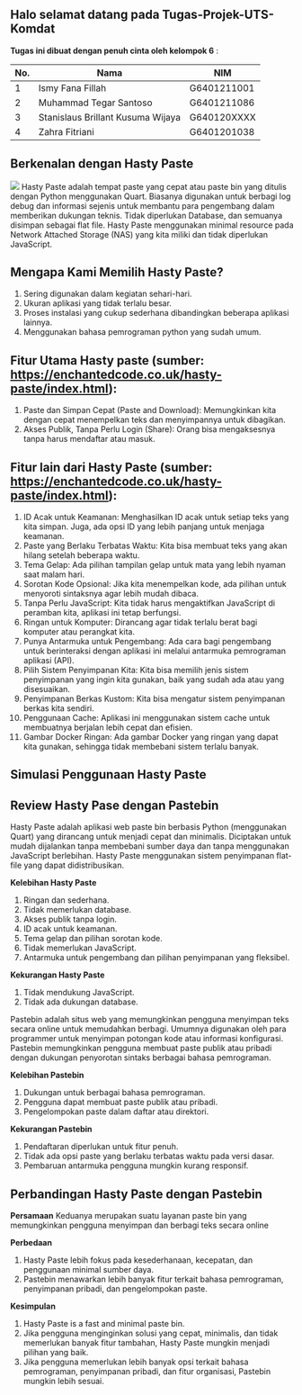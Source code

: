 ## Halo selamat datang pada Tugas-Projek-UTS-Komdat
**Tugas ini dibuat dengan penuh cinta oleh kelompok 6** :

| No. | Nama                               | NIM         |
| --- | ---------------------------------- | ----------- |
| 1   | Ismy Fana Fillah                   | G6401211001 |
| 2   | Muhammad Tegar Santoso             | G6401211086 |
| 3   | Stanislaus Brillant Kusuma Wijaya  | G640120XXXX |
| 4   | Zahra Fitriani                     | G6401201038 |



## Berkenalan dengan Hasty Paste
![](https://enchantedcode.co.uk/hasty-paste/assets/showcase.png)
Hasty Paste adalah tempat paste yang cepat atau paste bin yang ditulis dengan Python menggunakan Quart. Biasanya digunakan untuk berbagi log debug dan informasi sejenis untuk membantu para pengembang dalam memberikan dukungan teknis. Tidak diperlukan Database, dan semuanya disimpan sebagai flat file. Hasty Paste menggunakan minimal resource pada Network Attached Storage (NAS) yang kita miliki dan tidak diperlukan JavaScript.

## Mengapa Kami Memilih Hasty Paste?
1. Sering digunakan dalam kegiatan sehari-hari.
2. Ukuran aplikasi yang tidak terlalu besar.
3. Proses instalasi yang cukup sederhana dibandingkan beberapa aplikasi lainnya.
4. Menggunakan bahasa pemrograman python yang sudah umum.

## Fitur Utama Hasty paste (sumber: https://enchantedcode.co.uk/hasty-paste/index.html):
1. Paste dan Simpan Cepat (Paste and Download): Memungkinkan kita dengan cepat menempelkan teks dan menyimpannya untuk dibagikan.
2. Akses Publik, Tanpa Perlu Login (Share): Orang bisa mengaksesnya tanpa harus mendaftar atau masuk.

## Fitur lain dari Hasty Paste (sumber: https://enchantedcode.co.uk/hasty-paste/index.html):
1. ID Acak untuk Keamanan: Menghasilkan ID acak untuk setiap teks yang kita simpan. Juga, ada opsi ID yang lebih panjang untuk menjaga keamanan.
2. Paste yang Berlaku Terbatas Waktu: Kita bisa membuat teks yang akan hilang setelah beberapa waktu.
3. Tema Gelap: Ada pilihan tampilan gelap untuk mata yang lebih nyaman saat malam hari.
4. Sorotan Kode Opsional: Jika kita menempelkan kode, ada pilihan untuk menyoroti sintaksnya agar lebih mudah dibaca.
5. Tanpa Perlu JavaScript: Kita tidak harus mengaktifkan JavaScript di peramban kita, aplikasi ini tetap berfungsi.
6. Ringan untuk Komputer: Dirancang agar tidak terlalu berat bagi komputer atau perangkat kita.
7. Punya Antarmuka untuk Pengembang: Ada cara bagi pengembang untuk berinteraksi dengan aplikasi ini melalui antarmuka pemrograman aplikasi (API).
8. Pilih Sistem Penyimpanan Kita: Kita bisa memilih jenis sistem penyimpanan yang ingin kita gunakan, baik yang sudah ada atau yang disesuaikan.
9. Penyimpanan Berkas Kustom: Kita bisa mengatur sistem penyimpanan berkas kita sendiri.
10. Penggunaan Cache: Aplikasi ini menggunakan sistem cache untuk membuatnya berjalan lebih cepat dan efisien.
11. Gambar Docker Ringan: Ada gambar Docker yang ringan yang dapat kita gunakan, sehingga tidak membebani sistem terlalu banyak.

## Simulasi Penggunaan Hasty Paste

## Review Hasty Pase dengan Pastebin
Hasty Paste adalah aplikasi web paste bin berbasis Python (menggunakan Quart) yang dirancang untuk menjadi cepat dan minimalis. Diciptakan untuk mudah dijalankan tanpa membebani sumber daya dan tanpa menggunakan JavaScript berlebihan. Hasty Paste menggunakan sistem penyimpanan flat-file yang dapat didistribusikan.

**Kelebihan Hasty Paste**
1. Ringan dan sederhana.
2. Tidak memerlukan database.
3. Akses publik tanpa login.
4. ID acak untuk keamanan.
5. Tema gelap dan pilihan sorotan kode.
6. Tidak memerlukan JavaScript.
7. Antarmuka untuk pengembang dan pilihan penyimpanan yang fleksibel.

**Kekurangan Hasty Paste**
1. Tidak mendukung JavaScript.
2. Tidak ada dukungan database.

Pastebin adalah situs web yang memungkinkan pengguna menyimpan teks secara online untuk memudahkan berbagi. Umumnya digunakan oleh para programmer untuk menyimpan potongan kode atau informasi konfigurasi. Pastebin memungkinkan pengguna membuat paste publik atau pribadi dengan dukungan penyorotan sintaks berbagai bahasa pemrograman.

**Kelebihan Pastebin**
1. Dukungan untuk berbagai bahasa pemrograman.
2. Pengguna dapat membuat paste publik atau pribadi.
3. Pengelompokan paste dalam daftar atau direktori.

**Kekurangan Pastebin**
1. Pendaftaran diperlukan untuk fitur penuh.
2. Tidak ada opsi paste yang berlaku terbatas waktu pada versi dasar.
3. Pembaruan antarmuka pengguna mungkin kurang responsif.

## Perbandingan Hasty Paste dengan Pastebin
**Persamaan**
Keduanya merupakan suatu layanan paste bin yang memungkinkan pengguna menyimpan dan berbagi teks secara online

**Perbedaan**
1. Hasty Paste lebih fokus pada kesederhanaan, kecepatan, dan penggunaan minimal sumber daya.
2. Pastebin menawarkan lebih banyak fitur terkait bahasa pemrograman, penyimpanan pribadi, dan pengelompokan paste.

**Kesimpulan**
1. Hasty Paste is a fast and minimal paste bin.
2. Jika pengguna menginginkan solusi yang cepat, minimalis, dan tidak memerlukan banyak fitur tambahan, Hasty Paste mungkin menjadi pilihan yang baik.
3. Jika pengguna memerlukan lebih banyak opsi terkait bahasa pemrograman, penyimpanan pribadi, dan fitur organisasi, Pastebin mungkin lebih sesuai.




